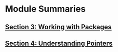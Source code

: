# Module Summaries

## [Section 3: Working with Packages](./README/section03.md)
## [Section 4: Understanding Pointers](./README/section04.md)